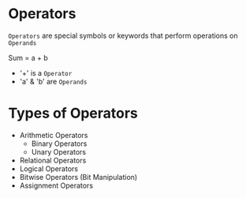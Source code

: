 # Operators

`Operators` are special symbols or keywords that perform operations on `Operands`

Sum = a + b

- '+' is a `Operator`
- 'a' & 'b' are `Operands`

# Types of Operators

- Arithmetic Operators
   - Binary Operators
   - Unary Operators
- Relational Operators
- Logical Operators
- Bitwise Operators (Bit Manipulation)
- Assignment Operators
